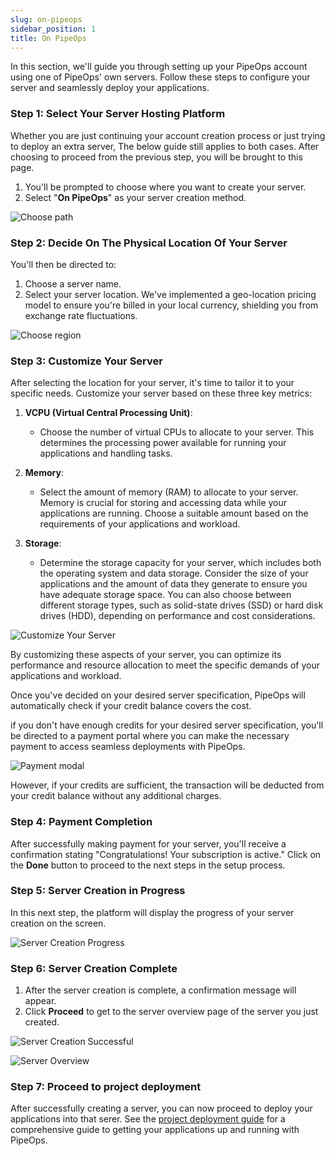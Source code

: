 ```yaml
---
slug: on-pipeops
sidebar_position: 1
title: On PipeOps
---
```


In this section, we'll guide you through setting up your PipeOps account using one of PipeOps' own servers. Follow these steps to configure your server and seamlessly deploy your applications.

### Step 1: Select Your Server Hosting Platform

Whether you are just continuing your account creation process or just trying to deploy an extra server, The below guide still applies to both cases. After choosing to proceed from the previous step, you will be brought to this page.

1. You'll be prompted to choose where you want to create your server.
2. Select "**On PipeOps**" as your server creation method.

![Choose path](https://pub-30c11acc143348fcae20835653c5514d.r2.dev//20/25/Deploy_On_Pipeops_be984335cd.png)

### Step 2: Decide On The Physical Location Of Your Server

You'll then be directed to:

1. Choose a server name.
2. Select your server location. We've implemented a geo-location pricing model to ensure you're billed in your local currency, shielding you from exchange rate fluctuations.

![Choose region](https://pub-30c11acc143348fcae20835653c5514d.r2.dev//20/25/Choose_Region_eb8ef21a43.png)

### Step 3: Customize Your Server

After selecting the location for your server, it's time to tailor it to your specific needs. Customize your server based on these three key metrics:

1. **VCPU (Virtual Central Processing Unit)**:

   - Choose the number of virtual CPUs to allocate to your server. This determines the processing power available for running your applications and handling tasks.

2. **Memory**:

   - Select the amount of memory (RAM) to allocate to your server. Memory is crucial for storing and accessing data while your applications are running. Choose a suitable amount based on the requirements of your applications and workload.

3. **Storage**:

   - Determine the storage capacity for your server, which includes both the operating system and data storage. Consider the size of your applications and the amount of data they generate to ensure you have adequate storage space. You can also choose between different storage types, such as solid-state drives (SSD) or hard disk drives (HDD), depending on performance and cost considerations.

![Customize Your Server](https://pub-30c11acc143348fcae20835653c5514d.r2.dev//20/25/Choose_Specs_c908e16387.png)

By customizing these aspects of your server, you can optimize its performance and resource allocation to meet the specific demands of your applications and workload.

Once you've decided on your desired server specification, PipeOps will automatically check if your credit balance covers the cost.

if you don't have enough credits for your desired server specification, you'll be directed to a payment portal where you can make the necessary payment to access seamless deployments with PipeOps.

![Payment modal](https://pub-30c11acc143348fcae20835653c5514d.r2.dev//20/25/Payment_Confirmation_7fff228669.png)

However, if your credits are sufficient, the transaction will be deducted from your credit balance without any additional charges.

### Step 4: Payment Completion

After successfully making payment for your server, you'll receive a confirmation stating "Congratulations! Your subscription is active." Click on the **Done** button to proceed to the next steps in the setup process.

### Step 5: Server Creation in Progress

In this next step, the platform will display the progress of your server creation on the screen.

![Server Creation Progress](https://pub-30c11acc143348fcae20835653c5514d.r2.dev//20/26/In_Progress_65b9125d74.png)

### Step 6: Server Creation Complete

1. After the server creation is complete, a confirmation message will appear.
2. Click **Proceed** to get to the server overview page of the server you just created.

![Server Creation Successful](https://pub-30c11acc143348fcae20835653c5514d.r2.dev//20/26/Done_daa41dcdec.png)

![Server Overview](https://pub-30c11acc143348fcae20835653c5514d.r2.dev//20/26/Overview_027a244c0c.png)

### Step 7: Proceed to project deployment

After successfully creating a server, you can now proceed to deploy your applications into that serer. See the [project deployment guide](/docs/projects/project-deployment.md) for a comprehensive guide to getting your applications up and running with PipeOps.
